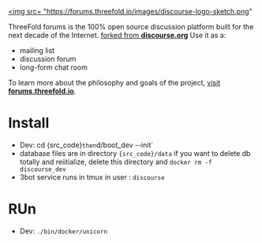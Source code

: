 <a href="https://forums.threefold.io/"><img src=
"https://forums.threefold.io/images/discourse-logo-sketch.png"

ThreeFold forums is the 100% open source discussion platform built for the next decade of the Internet. [forked from **discourse.org**](https://www.discourse.org) Use it as a:

- mailing list
- discussion forum
- long-form chat room

To learn more about the philosophy and goals of the project, [visit **forums.threefold.io**](https://forums.threefold.io/).
# Install

- Dev:  cd {src_code}` then `d/boot_dev --init`
- database files are in directory `{src_code}/data` if you want to delete db totally and reiitialize, delete this directory and `docker rm -f discourse_dev`
- 3bot service runs in tmux in user : `discourse`

# RUn
- Dev: `./bin/docker/unicorn`